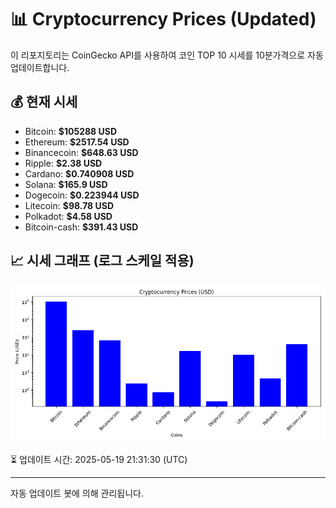 
# 📊 Cryptocurrency Prices (Updated)

이 리포지토리는 CoinGecko API를 사용하여 코인 TOP 10 시세를 10분가격으로 자동 업데이트합니다.

## 💰 현재 시세
- Bitcoin: **$105288 USD**
- Ethereum: **$2517.54 USD**
- Binancecoin: **$648.63 USD**
- Ripple: **$2.38 USD**
- Cardano: **$0.740908 USD**
- Solana: **$165.9 USD**
- Dogecoin: **$0.223944 USD**
- Litecoin: **$98.78 USD**
- Polkadot: **$4.58 USD**
- Bitcoin-cash: **$391.43 USD**

## 📈 시세 그래프 (로그 스케일 적용)
![Crypto Prices](crypto_prices.png)

⏳ 업데이트 시간: 2025-05-19 21:31:30 (UTC)

---
자동 업데이트 봇에 의해 관리됩니다.
